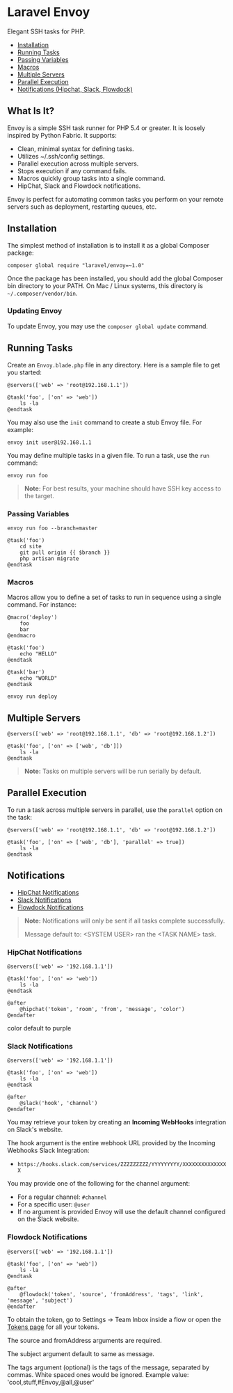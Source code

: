 # Laravel Envoy

Elegant SSH tasks for PHP.

- [Installation](#installation)
- [Running Tasks](#running-tasks)
- [Passing Variables](#passing-variables)
- [Macros](#macros)
- [Multiple Servers](#multiple-servers)
- [Parallel Execution](#parallel-execution)
- [Notifications (Hipchat, Slack, Flowdock)](#notifications)

<a name="what-is-it"></a>
## What Is It?

Envoy is a simple SSH task runner for PHP 5.4 or greater. It is loosely inspired by Python Fabric. It supports:

- Clean, minimal syntax for defining tasks.
- Utilizes ~/.ssh/config settings.
- Parallel execution across multiple servers.
- Stops execution if any command fails.
- Macros quickly group tasks into a single command.
- HipChat, Slack and Flowdock notifications.

Envoy is perfect for automating common tasks you perform on your remote servers such as deployment, restarting queues, etc.

<a name="installation"></a>
## Installation

The simplest method of installation is to install it as a global Composer package:

    composer global require "laravel/envoy=~1.0"

Once the package has been installed, you should add the global Composer bin directory to your PATH. On Mac / Linux systems, this directory is `~/.composer/vendor/bin`.

### Updating Envoy

To update Envoy, you may use the `composer global update` command.

<a name="running-tasks"></a>
## Running Tasks

Create an `Envoy.blade.php` file in any directory. Here is a sample file to get you started:

```
@servers(['web' => 'root@192.168.1.1'])

@task('foo', ['on' => 'web'])
	ls -la
@endtask
```

You may also use the `init` command to create a stub Envoy file. For example:

	envoy init user@192.168.1.1

You may define multiple tasks in a given file. To run a task, use the `run` command:

	envoy run foo

> **Note:** For best results, your machine should have SSH key access to the target.

<a name="passing-variables"></a>
### Passing Variables

```
envoy run foo --branch=master
```

```
@task('foo')
	cd site
	git pull origin {{ $branch }}
	php artisan migrate
@endtask
```

<a name="macros"></a>
### Macros

Macros allow you to define a set of tasks to run in sequence using a single command. For instance:

```
@macro('deploy')
	foo
	bar
@endmacro

@task('foo')
	echo "HELLO"
@endtask

@task('bar')
	echo "WORLD"
@endtask
```

```
envoy run deploy
```

<a name="multiple-servers"></a>
## Multiple Servers

```
@servers(['web' => 'root@192.168.1.1', 'db' => 'root@192.168.1.2'])

@task('foo', ['on' => ['web', 'db']])
	ls -la
@endtask
```

> **Note:** Tasks on multiple servers will be run serially by default.

<a name="parallel-execution"></a>
## Parallel Execution

To run a task across multiple servers in parallel, use the `parallel` option on the task:

```
@servers(['web' => 'root@192.168.1.1', 'db' => 'root@192.168.1.2'])

@task('foo', ['on' => ['web', 'db'], 'parallel' => true])
	ls -la
@endtask
```

<a name="notifications"></a>
## Notifications
- [HipChat Notifications](#hipchat-notifications)
- [Slack Notifications](#slack-notifications)
- [Flowdock Notifications](#flowdock-notifications)

> **Note:** Notifications will only be sent if all tasks complete successfully.
>
> Message default to: &lt;SYSTEM USER&gt; ran the &lt;TASK NAME&gt; task.

<a name="hipchat-notifications"></a>
### HipChat Notifications

```
@servers(['web' => '192.168.1.1'])

@task('foo', ['on' => 'web'])
	ls -la
@endtask

@after
	@hipchat('token', 'room', 'from', 'message', 'color')
@endafter
```

color default to purple

<a name="slack-notifications"></a>
### Slack Notifications

```
@servers(['web' => '192.168.1.1'])

@task('foo', ['on' => 'web'])
	ls -la
@endtask

@after
	@slack('hook', 'channel')
@endafter
```

You may retrieve your token by creating an **Incoming WebHooks** integration on Slack's website.

The hook argument is the entire webhook URL provided by the Incoming Webhooks Slack Integration:

- `https://hooks.slack.com/services/ZZZZZZZZZ/YYYYYYYYY/XXXXXXXXXXXXXXX`

You may provide one of the following for the channel argument:

- For a regular channel: `#channel`
- For a specific user: `@user`
- If no argument is provided Envoy will use the default channel configured on the Slack website.

<a name="flowdock-notifications"></a>
### Flowdock Notifications

```
@servers(['web' => '192.168.1.1'])

@task('foo', ['on' => 'web'])
	ls -la
@endtask

@after
	@flowdock('token', 'source', 'fromAddress', 'tags', 'link', 'message', 'subject')
@endafter
```

To obtain the token, go to Settings -> Team Inbox inside a flow or open the [Tokens page](https://www.flowdock.com/account/tokens) for all your tokens.

The source and fromAddress arguments are required.

The subject argument default to same as message.

The tags argument (optional) is the tags of the message, separated by commas. White spaced ones would be ignored. Example value: 'cool,stuff,#Envoy,@all,@user'
